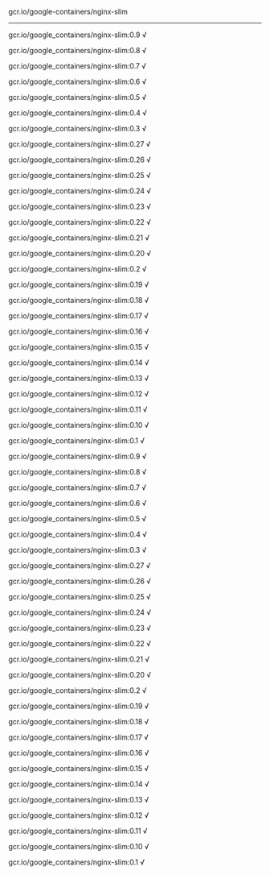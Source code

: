 gcr.io/google-containers/nginx-slim 

----
gcr.io/google_containers/nginx-slim:0.9 √

gcr.io/google_containers/nginx-slim:0.8 √

gcr.io/google_containers/nginx-slim:0.7 √

gcr.io/google_containers/nginx-slim:0.6 √

gcr.io/google_containers/nginx-slim:0.5 √

gcr.io/google_containers/nginx-slim:0.4 √

gcr.io/google_containers/nginx-slim:0.3 √

gcr.io/google_containers/nginx-slim:0.27 √

gcr.io/google_containers/nginx-slim:0.26 √

gcr.io/google_containers/nginx-slim:0.25 √

gcr.io/google_containers/nginx-slim:0.24 √

gcr.io/google_containers/nginx-slim:0.23 √

gcr.io/google_containers/nginx-slim:0.22 √

gcr.io/google_containers/nginx-slim:0.21 √

gcr.io/google_containers/nginx-slim:0.20 √

gcr.io/google_containers/nginx-slim:0.2 √

gcr.io/google_containers/nginx-slim:0.19 √

gcr.io/google_containers/nginx-slim:0.18 √

gcr.io/google_containers/nginx-slim:0.17 √

gcr.io/google_containers/nginx-slim:0.16 √

gcr.io/google_containers/nginx-slim:0.15 √

gcr.io/google_containers/nginx-slim:0.14 √

gcr.io/google_containers/nginx-slim:0.13 √

gcr.io/google_containers/nginx-slim:0.12 √

gcr.io/google_containers/nginx-slim:0.11 √

gcr.io/google_containers/nginx-slim:0.10 √

gcr.io/google_containers/nginx-slim:0.1 √

gcr.io/google_containers/nginx-slim:0.9 √

gcr.io/google_containers/nginx-slim:0.8 √

gcr.io/google_containers/nginx-slim:0.7 √

gcr.io/google_containers/nginx-slim:0.6 √

gcr.io/google_containers/nginx-slim:0.5 √

gcr.io/google_containers/nginx-slim:0.4 √

gcr.io/google_containers/nginx-slim:0.3 √

gcr.io/google_containers/nginx-slim:0.27 √

gcr.io/google_containers/nginx-slim:0.26 √

gcr.io/google_containers/nginx-slim:0.25 √

gcr.io/google_containers/nginx-slim:0.24 √

gcr.io/google_containers/nginx-slim:0.23 √

gcr.io/google_containers/nginx-slim:0.22 √

gcr.io/google_containers/nginx-slim:0.21 √

gcr.io/google_containers/nginx-slim:0.20 √

gcr.io/google_containers/nginx-slim:0.2 √

gcr.io/google_containers/nginx-slim:0.19 √

gcr.io/google_containers/nginx-slim:0.18 √

gcr.io/google_containers/nginx-slim:0.17 √

gcr.io/google_containers/nginx-slim:0.16 √

gcr.io/google_containers/nginx-slim:0.15 √

gcr.io/google_containers/nginx-slim:0.14 √

gcr.io/google_containers/nginx-slim:0.13 √

gcr.io/google_containers/nginx-slim:0.12 √

gcr.io/google_containers/nginx-slim:0.11 √

gcr.io/google_containers/nginx-slim:0.10 √

gcr.io/google_containers/nginx-slim:0.1 √

